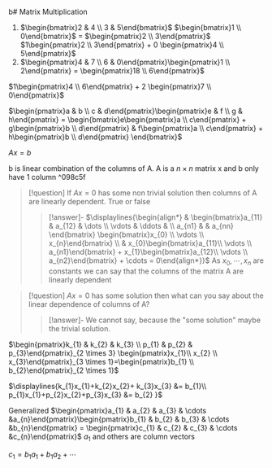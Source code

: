 b# Matrix Multiplication

1) $\begin{bmatrix}2 & 4 \\ 3 & 5\end{bmatrix}$ $\begin{bmatrix}1 \\ 0\end{bmatrix}$ = $\begin{pmatrix}2 \\ 3\end{pmatrix}$
$1\begin{pmatrix}2 \\ 3\end{pmatrix} + 0 \begin{pmatrix}4 \\ 5\end{pmatrix}$
2) $\begin{pmatrix}4 & 7 \\ 6 & 0\end{pmatrix}\begin{pmatrix}1 \\ 2\end{pmatrix} = \begin{pmatrix}18 \\ 6\end{pmatrix}$ 

$1\begin{pmatrix}4 \\ 6\end{pmatrix} + 2 \begin{pmatrix}7 \\ 0\end{pmatrix}$


$\begin{pmatrix}a & b \\ c & d\end{pmatrix}\begin{pmatrix}e & f \\ g & h\end{pmatrix} = \begin{bmatrix}e\begin{pmatrix}a \\ c\end{pmatrix} + g\begin{pmatrix}b \\ d\end{pmatrix} & f\begin{pmatrix}a \\ c\end{pmatrix} + h\begin{pmatrix}b \\ d\end{pmatrix} \end{bmatrix}$ 


$Ax = b$

b is linear combination of the columns of A.
A is a $n \times n$ matrix 
x and b only have 1 column ^098c5f

>[!question]
>If $Ax = 0$ has some non trivial solution then columns of A are linearly dependent.
>True or false
>>[!answer]-
>>$\displaylines{\begin{align*} & \begin{bmatrix}a_{11} & a_{12} & \dots \\ \vdots & \ddots & \\  a_{n1} &        & a_{nn} \end{bmatrix} \begin{bmatrix}x_{0} \\ \vdots \\ x_{n}\end{bmatrix} \\ & x_{0}\begin{bmatrix}a_{11}\\ \vdots \\ a_{n1}\end{bmatrix} + x_{1}\begin{bmatrix}a_{12}\\ \vdots \\ a_{n2}\end{bmatrix} + \cdots = 0\end{align*}}$
>>As $x_{0}, \cdots , x_{n}$ are constants we can say that the columns of the matrix A  are linearly dependent

>[!question]
>$Ax = 0$ has some solution then what can you say about the linear dependence of columns of A?
>> [!answer]-
>> We cannot say, because the "some solution" maybe the trivial solution.


$\begin{pmatrix}k_{1} & k_{2} & k_{3} \\ p_{1} & p_{2} & p_{3}\end{pmatrix}_{2 \times 3} \begin{pmatrix}x_{1}\\ x_{2} \\ x_{3}\end{pmatrix}_{3 \times 1}=\begin{pmatrix}b_{1} \\ b_{2}\end{pmatrix}_{2 \times 1}$

$\displaylines{k_{1}x_{1}+k_{2}x_{2}+ k_{3}x_{3} &= b_{1}\\ p_{1}x_{1}+p_{2}x_{2}+p_{3}x_{3} &= b_{2} }$

Generalized
$\begin{pmatrix}a_{1} & a_{2} & a_{3} & \cdots &a_{n}\end{pmatrix}\begin{pmatrix}b_{1} & b_{2} & b_{3} & \cdots &b_{n}\end{pmatrix} = \begin{pmatrix}c_{1} & c_{2} & c_{3} & \cdots &c_{n}\end{pmatrix}$
$a_{1}$ and others are column vectors

$c_{1}= b_{1}a_{1}+ b_{1}a_{2}+  \cdots$
